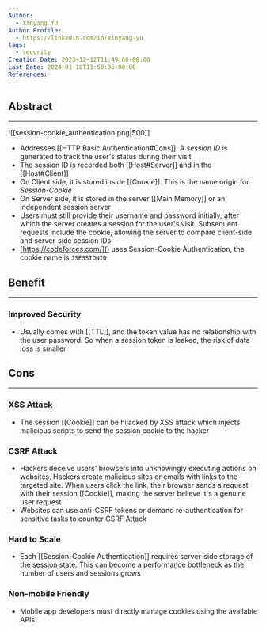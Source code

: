 ```yaml
---
Author:
  - Xinyang YU
Author Profile:
  - https://linkedin.com/in/xinyang-yu
tags:
  - security
Creation Date: 2023-12-12T11:49:00+08:00
Last Date: 2024-01-18T11:50:36+08:00
References: 
---
```

## Abstract
---
![[session-cookie_authentication.png|500]]

- Addresses [[HTTP Basic Authentication#Cons]]. A *session ID* is generated to track the user's status during their visit
- The session ID is recorded both [[Host#Server]] and in the [[Host#Client]]
- On Client side, it is stored inside [[Cookie]]. This is the name origin for *Session-Cookie*
- On Server side, it is stored in the server [[Main Memory]] or an independent session server
- Users must still provide their username and password initially, after which the server creates a session for the user's visit. Subsequent requests include the cookie, allowing the server to compare client-side and server-side session IDs
- [https://codeforces.com/]() uses Session-Cookie Authentication, the cookie name is `JSESSIONID`

## Benefit
---
### Improved Security
- Usually comes with [[TTL]], and the token value has no relationship with the user password. So when a session token is leaked, the risk of data loss is smaller

## Cons
---
### XSS Attack
- The session [[Cookie]] can be hijacked by XSS attack which injects malicious scripts to send the session cookie to the hacker

### CSRF Attack
- Hackers deceive users' browsers into unknowingly executing actions on websites. Hackers create malicious sites or emails with links to the targeted site. When users click the link, their browser sends a request with their session [[Cookie]], making the server believe it's a genuine user request
- Websites can use anti-CSRF tokens or demand re-authentication for sensitive tasks to counter CSRF Attack

### Hard to Scale
- Each [[Session-Cookie Authentication]] requires server-side storage of the session state. This can become a performance bottleneck as the number of users and sessions grows
### Non-mobile Friendly
- Mobile app developers must directly manage cookies using the available APIs